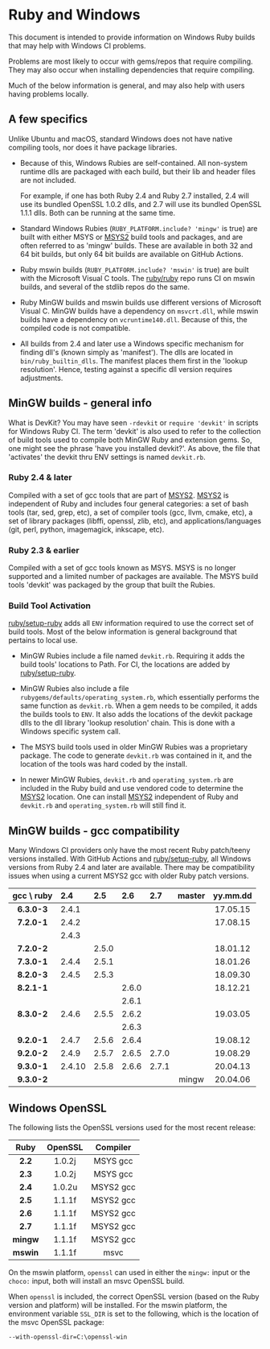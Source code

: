 [MSYS2]:https://github.com/msys2
[ruby/setup-ruby]:https://github.com/ruby/setup-ruby

# Ruby and Windows

This document is intended to provide information on Windows Ruby builds that may help with Windows CI problems.

Problems are most likely to occur with gems/repos that require compiling.  They may also occur when installing dependencies that require compiling.

Much of the below information is general, and may also help with users having problems locally.

## A few specifics

Unlike Ubuntu and macOS, standard Windows does not have native compiling tools, nor does it have package libraries.

* Because of this, Windows Rubies are self-contained.  All non-system runtime dlls are packaged with each build, but their lib and header files are not included.

  For example, if one has both Ruby 2.4 and Ruby 2.7 installed, 2.4 will use its bundled OpenSSL 1.0.2 dlls, and 2.7 will use its bundled OpenSSL 1.1.1 dlls.  Both can be running at the same time.

* Standard Windows Rubies (`RUBY_PLATFORM.include? 'mingw'` is true) are built with either MSYS or [MSYS2](https://github.com/msys2) build tools and packages, and are often referred to as 'mingw' builds.  These are available in both 32 and 64 bit builds, but only 64 bit builds are available on GitHub Actions.

* Ruby mswin builds (`RUBY_PLATFORM.include? 'mswin'` is true) are built with the Microsoft Visual C tools.  The [ruby/ruby](https://github.com/ruby/ruby) repo runs CI on mswin builds, and several of the stdlib repos do the same.

* Ruby MinGW builds and mswin builds use different versions of Microsoft Visual C.  MinGW builds have a dependency on `msvcrt.dll`, while mswin builds have a dependency on `vcruntime140.dll`.  Because of this, the compiled code is not compatible.

* All builds from 2.4 and later use a Windows specific mechanism for finding dll's (known simply as 'manifest').  The dlls are located in `bin/ruby_builtin_dlls`.  The manifest places them first in the 'lookup resolution'.  Hence, testing against a specific dll version requires adjustments.

## MinGW builds - general info

What is DevKit?  You may have seen `-rdevkit` or `require 'devkit'` in scripts for Windows Ruby CI.  The term 'devkit' is also used to refer to the collection of build tools used to compile both MinGW Ruby and extension gems.  So, one might see the phrase 'have you installed devkit?'.  As above, the file that 'activates' the devkit thru ENV settings is named `devkit.rb`.

### Ruby 2.4 & later

Compiled with a set of gcc tools that are part of [MSYS2].  [MSYS2] is independent of Ruby and includes four general categories: a set of bash tools (tar, sed, grep, etc), a set of compiler tools (gcc, llvm, cmake, etc), a set of library packages (libffi, openssl, zlib, etc), and applications/languages (git, perl, python, imagemagick, inkscape, etc).

### Ruby 2.3 & earlier

Compiled with a set of gcc tools known as MSYS.  MSYS is no longer supported and a limited number of packages are available.  The MSYS build tools 'devkit' was packaged by the group that built the Rubies.

### Build Tool Activation

[ruby/setup-ruby] adds all `ENV` information required to use the correct set of build tools.  Most of the below information is general background that pertains to local use.

* MinGW Rubies include a file named `devkit.rb`.  Requiring it adds the build tools' locations to Path.  For CI, the locations are added by [ruby/setup-ruby].

* MinGW Rubies also include a file `rubygems/defaults/operating_system.rb`, which essentially performs the same function as `devkit.rb`.  When a gem needs to be compiled, it adds the builds tools to `ENV`.  It also adds the locations of the devkit package dlls to the dll library 'lookup resolution' chain.  This is done with a Windows specific system call.

* The MSYS build tools used in older MinGW Rubies was a proprietary package.  The code to generate `devkit.rb` was contained in it, and the location of the tools was hard coded by the install.

* In newer MinGW Rubies, `devkit.rb` and `operating_system.rb` are included in the Ruby build and use vendored code to determine the [MSYS2] location.  One can install [MSYS2] independent of Ruby and `devkit.rb` and `operating_system.rb` will still find it.


## MinGW builds - gcc compatibility

Many Windows CI providers only have the most recent Ruby patch/teeny versions installed.  With GitHub Actions and [ruby/setup-ruby], all Windows versions from Ruby 2.4 and later are available.  There may be compatibility issues when using a current MSYS2 gcc with older Ruby patch versions.

| gcc \\ ruby |  2.4   |  2.5   |  2.6   |  2.7   | master | yy.mm.dd |
|  :---:      | :---   | :---   | :---   |  :---  | :---:  |  :----:  |
| **6.3.0-3** | 2.4.1  |        |        |        |        | 17.05.15 |
| **7.2.0-1** | 2.4.2  |        |        |        |        | 17.08.15 |
|             | 2.4.3  |        |        |        |        |          |
| **7.2.0-2** |        | 2.5.0  |        |        |        | 18.01.12 |
| **7.3.0-1** | 2.4.4  | 2.5.1  |        |        |        | 18.01.26 |
| **8.2.0-3** | 2.4.5  | 2.5.3  |        |        |        | 18.09.30 |
| **8.2.1-1** |        |        | 2.6.0  |        |        | 18.12.21 |
|             |        |        | 2.6.1  |        |        |          |
| **8.3.0-2** | 2.4.6  | 2.5.5  | 2.6.2  |        |        | 19.03.05 |
|             |        |        | 2.6.3  |        |        |          |
| **9.2.0-1** | 2.4.7  | 2.5.6  | 2.6.4  |        |        | 19.08.12 |
| **9.2.0-2** | 2.4.9  | 2.5.7  | 2.6.5  | 2.7.0  |        | 19.08.29 |
| **9.3.0-1** | 2.4.10 | 2.5.8  | 2.6.6  | 2.7.1  |        | 20.04.13 |
| **9.3.0-2** |        |        |        |        | mingw  | 20.04.06 |

## Windows OpenSSL

The following lists the OpenSSL versions used for the most recent release:

|   Ruby    | OpenSSL | Compiler  |
|   :---:   |  :---:  |  :---:    |
| **2.2**   | 1.0.2j  | MSYS gcc  |
| **2.3**   | 1.0.2j  | MSYS gcc  |
| **2.4**   | 1.0.2u  | MSYS2 gcc |
| **2.5**   | 1.1.1f  | MSYS2 gcc |
| **2.6**   | 1.1.1f  | MSYS2 gcc |
| **2.7**   | 1.1.1f  | MSYS2 gcc |
| **mingw** | 1.1.1f  | MSYS2 gcc |
| **mswin** | 1.1.1f  | msvc      |

On the mswin platform, `openssl` can used in either the `mingw:` input or the `choco:` input, both will install an msvc OpenSSL build.

When `openssl` is included, the correct OpenSSL version (based on the Ruby version and platform) will be installed.  For the mswin platform, the environment variable `SSL_DIR` is set to the following, which is the location of the msvc OpenSSL package:
```
--with-openssl-dir=C:\openssl-win
```
